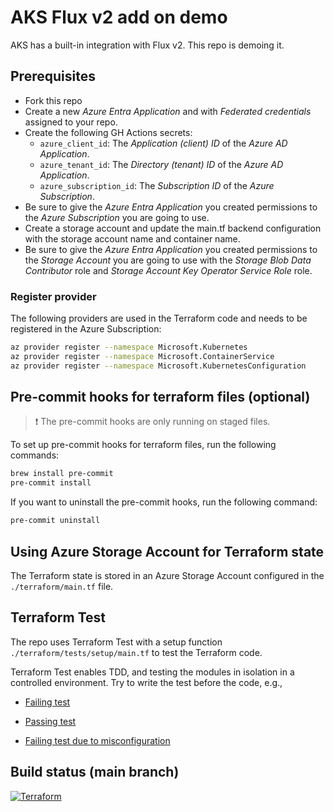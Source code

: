 # AKS Flux v2 add on demo

AKS has a built-in integration with Flux v2. This repo is demoing it.

## Prerequisites

- Fork this repo
- Create a new _Azure Entra Application_ and with _Federated credentials_ assigned to your repo.
- Create the following GH Actions secrets:
  - `azure_client_id`: The _Application (client) ID_ of the _Azure AD Application_.
  - `azure_tenant_id`: The _Directory (tenant) ID_ of the _Azure AD Application_.
  - `azure_subscription_id`: The _Subscription ID_ of the _Azure Subscription_.
- Be sure to give the _Azure Entra Application_ you created permissions to the _Azure Subscription_ you are going to use.
- Create a storage account and update the main.tf backend configuration with the storage account name and container name.
- Be sure to give the _Azure Entra Application_ you created permissions to the _Storage Account_ you are going to use with the _Storage Blob Data Contributor_ role and _Storage Account Key Operator Service Role_ role.

### Register provider

The following providers are used in the Terraform code and needs to be registered in the Azure Subscription:

```bash
az provider register --namespace Microsoft.Kubernetes
az provider register --namespace Microsoft.ContainerService
az provider register --namespace Microsoft.KubernetesConfiguration
```

## Pre-commit hooks for terraform files (optional)

> :exclamation: The pre-commit hooks are only running on staged files.

To set up pre-commit hooks for terraform files, run the following commands:

```bash
brew install pre-commit
pre-commit install
```

If you want to uninstall the pre-commit hooks, run the following command:

```bash
pre-commit uninstall
```

## Using Azure Storage Account for Terraform state

The Terraform state is stored in an Azure Storage Account configured in the `./terraform/main.tf` file.

## Terraform Test

The repo uses Terraform Test with a setup function `./terraform/tests/setup/main.tf` to test the Terraform code.

Terraform Test enables TDD, and testing the modules in isolation in a controlled environment. Try to write the test before the code, e.g.,

- [Failing test](https://github.com/fredrkl/aks_fluxv2_demo/commit/f0b02b9f257c8ed78ef234913acd71263c41273e)
- [Passing test](https://github.com/fredrkl/aks_fluxv2_demo/commit/370035a322a512e10f44f8667438ed050f91edc9)

- [Failing test due to misconfiguration](https://github.com/fredrkl/aks_fluxv2_demo/actions/runs/7538534956/job/20519248990)

## Build status (main branch)

[![Terraform](https://github.com/fredrkl/aks_fluxv2_demo/actions/workflows/terraform.yaml/badge.svg)](https://github.com/fredrkl/aks_fluxv2_demo/actions/workflows/terraform.yaml)
